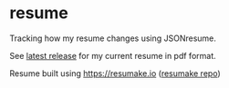 # resume
Tracking how my resume changes using JSONresume.

See [latest release](https://github.com/lukew3/resume/releases) for my current resume in pdf format.

Resume built using https://resumake.io ([resumake repo](https://github.com/saadq/resumake.io))
